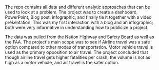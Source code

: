 The repo contains all data and different analytic approaches that can be used to look at a problem. The project was to create a dashboard, PowerPoint, Blog post, 
infographic, and finally tie it together with a video presentation. This was my first interaction with a blog and an infographic; both were very informative in understanding how to publicize a project.

The data was pulled from the Nation Highway and Safety Board as well as the FAA. The project's main scope was to see if Airline travel was a safe option compared to other modes of transportation. Motor vehicle travel is used as the primary opposition to air travel. The project concluded that though airline travel gets 
higher fatalities per crash, the volume is not as high as a motor vehicle, and air travel is the safer option. 





